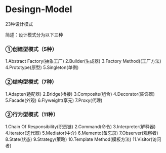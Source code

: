 # Desingn-Model
23种设计模式

简述：设计模式分为以下三种
### ①创建型模式（5种）
1.Abstract Factory(抽象工厂)
2.Builder(生成器)
3.Factory Method)(工厂方法)
4.Prototype(原型)
5.Singleton(单例)
### ②结构型模式（7种）
1.Adapter(适配器)
2.Bridge(桥接)
3.Composite(组合)
4.Decorator(装饰器)
5.Facade(外观)
6.Flyweight(享元)
7.Proxy(代理)
### ②行为型模式（11种）
1.Chain Of Responsibility(职责链)
2.Command(命令)
3.Interpreter(解释器)
4.Iterator(迭代器)
5.Mediator(中介)
6.Memento(备忘录)
7.Observer(观察者)
8.State(状态)
9.Strategy(策略)
10.Template Method(模板方法)
11.Visitor(访问者)
